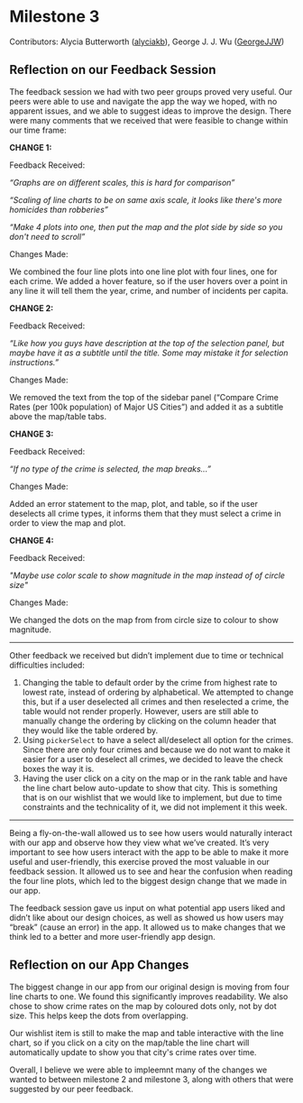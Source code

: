 # Milestone 3

Contributors: Alycia Butterworth ([alyciakb](https://github.com/alyciakb)), George J. J. Wu ([GeorgeJJW](https://github.com/GeorgeJJW))


## Reflection on our Feedback Session

The feedback session we had with two peer groups proved very useful. Our peers were able to use and navigate the app the way we hoped, with no apparent issues, and we able to suggest ideas to improve the design.  There were many comments that we received that were feasible to change within our time frame:

**CHANGE 1:**

Feedback Received:

*“Graphs are on different scales, this is hard for comparison”*

*“Scaling of line charts to be on same axis scale, it looks like there's more homicides than robberies”*

*“Make 4 plots into one, then put the map and the plot side by side so you don't need to scroll”*

Changes Made:

We combined the four line plots into one line plot with four lines, one for each crime. We added a hover feature, so if the user hovers over a point in any line it will tell them the year, crime, and number of incidents per capita.

**CHANGE 2:**

Feedback Received:

*“Like how you guys have description at the top of the selection panel, but maybe have it as a subtitle until the title. Some may mistake it for selection instructions.”*

Changes Made:

We removed the text from the top of the sidebar panel (“Compare Crime Rates (per 100k population) of Major US Cities”) and added it as a subtitle above the map/table tabs.

**CHANGE 3:**

Feedback Received:

*“If no type of the crime is selected, the map breaks...”*

Changes Made:

Added an error statement to the map, plot, and table, so if the user deselects all crime types, it informs them that they must select a crime in order to view the map and plot.

**CHANGE 4:**

Feedback Received:

*"Maybe use color scale to show magnitude in the map instead of of circle size"*

Changes Made:

We changed the dots on the map from from circle size to colour to show magnitude.

---------------------

Other feedback we received but didn’t implement due to time or technical difficulties included: 

1.	Changing the table to default order by the crime from highest rate to lowest rate, instead of ordering by alphabetical. We attempted to change this, but if a user deselected all crimes and then reselected a crime, the table would not render properly. However, users are still able to manually change the ordering by clicking on the column header that they would like the table ordered by.
2.	Using `pickerSelect` to have a select all/deselect all option for the crimes. Since there are only four crimes and because we do not want to make it easier for a user to deselect all crimes, we decided to leave the check boxes the way it is.
3.	Having the user click on a city on the map or in the rank table and have the line chart below auto-update to show that city. This is something that is on our wishlist that we would like to implement, but due to time constraints and the technicality of it, we did not implement it this week.

-----------------------

Being a fly-on-the-wall allowed us to see how users would naturally interact with our app and observe how they view what we’ve created. It’s very important to see how users interact with the app to be able to make it more useful and user-friendly, this exercise proved the most valuable in our feedback session. It allowed us to see and hear the confusion when reading the four line plots, which led to the biggest design change that we made in our app. 

The feedback session gave us input on what potential app users liked and didn’t like about our design choices, as well as showed us how users may “break” (cause an error) in the app. It allowed us to make changes that we think led to a better and more user-friendly app design.

## Reflection on our App Changes

The biggest change in our app from our original design is moving from four line charts to one. We found this significantly improves readability. We also chose to show crime rates on the map by coloured dots only, not by dot size. This helps keep the dots from overlapping. 

Our wishlist item is still to make the map and table interactive with the line chart, so if you click on a city on the map/table the line chart will automatically update to show you that city's crime rates over time.

Overall, I believe we were able to impleemnt many of the changes we wanted to between milestone 2 and milestone 3, along with others that were suggested by our peer feedback.
